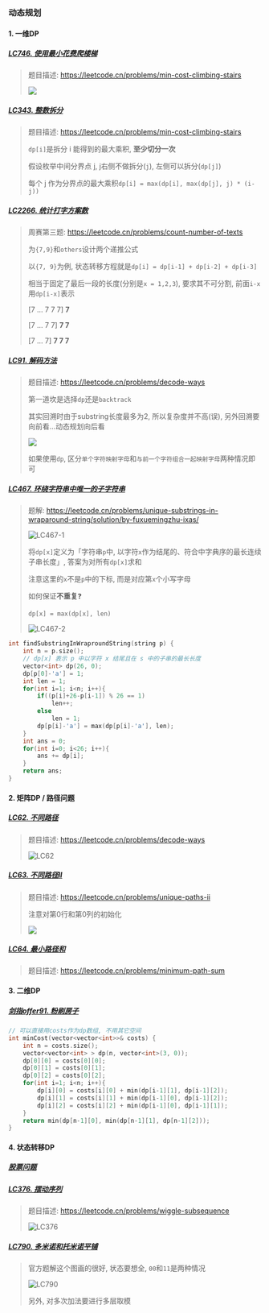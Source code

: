 ### 动态规划

#### 1. 一维DP
##### [LC746. 使用最小花费爬楼梯](/workspace/746.%E4%BD%BF%E7%94%A8%E6%9C%80%E5%B0%8F%E8%8A%B1%E8%B4%B9%E7%88%AC%E6%A5%BC%E6%A2%AF.cpp)

> 题目描述: https://leetcode.cn/problems/min-cost-climbing-stairs
> 
> <img src="https://img-blog.csdnimg.cn/2021010621363669.png">


##### [LC343. 整数拆分](/workspace/343.%E6%95%B4%E6%95%B0%E6%8B%86%E5%88%86.cpp)

> 题目描述: https://leetcode.cn/problems/min-cost-climbing-stairs
> 
> `dp[i]`是拆分 i 能得到的最大乘积, **至少切分一次**
> 
> 假设枚举中间分界点 j, j右侧不做拆分(`j`), 左侧可以拆分(`dp[j]`)
> 
> 每个 j 作为分界点的最大乘积`dp[i] = max(dp[i], max(dp[j], j) * (i-j))`



##### [LC2266. 统计打字方案数](/markdown/LC6058.%20%E7%BB%9F%E8%AE%A1%E6%89%93%E5%AD%97%E6%96%B9%E6%A1%88%E6%95%B0.md)

> 周赛第三题: https://leetcode.cn/problems/count-number-of-texts
>
> 为`{7,9}`和`others`设计两个递推公式
> 
> 以`{7, 9}`为例, 状态转移方程就是`dp[i] = dp[i-1] + dp[i-2] + dp[i-3]`
> 
> 相当于固定了最后一段的长度(分别是`x = 1,2,3`), 要求其不可分割, 前面`i-x`用`dp[i-x]`表示
> 
> [7 ... 7  7  7] **7**
>  
> [7 ... 7  7] **7  7**
> 
> [7 ... 7] **7  7  7**


##### [LC91. 解码方法](/workspace/91.%E8%A7%A3%E7%A0%81%E6%96%B9%E6%B3%95.cpp)

> 题目描述: https://leetcode.cn/problems/decode-ways
> 
> 第一道坎是选择`dp`还是`backtrack`
> 
> 其实回溯时由于substring长度最多为2, 所以复杂度并不高(误), 另外回溯要向前看...动态规划向后看
> 
> <img src="./../appendix/LC91.png">
> 
> 如果使用`dp`, 区分`单个字符映射字母`和`与前一个字符组合一起映射字母`两种情况即可

##### [LC467. 环绕字符串中唯一的子字符串](/workspace/467.%E7%8E%AF%E7%BB%95%E5%AD%97%E7%AC%A6%E4%B8%B2%E4%B8%AD%E5%94%AF%E4%B8%80%E7%9A%84%E5%AD%90%E5%AD%97%E7%AC%A6%E4%B8%B2.cpp)

> 题解: https://leetcode.cn/problems/unique-substrings-in-wraparound-string/solution/by-fuxuemingzhu-ixas/
>
> ![LC467-1](/appendix/LC467.png)
>
> 将`dp[x]`定义为「字符串`p`中, 以字符`x`作为结尾的、符合中字典序的最长连续子串长度」, 答案为对所有`dp[x]`求和
> 
> 注意这里的`x`不是`p`中的下标, 而是对应第`x`个小写字母
> 
> 如何保证**不重复**❓
>
> `dp[x] = max(dp[x], len)`
> 
> ![LC467-2](/appendix/LC467-2.png)

```CPP
int findSubstringInWraproundString(string p) {
    int n = p.size();
    // dp[x] 表示 p 中以字符 x 结尾且在 s 中的子串的最长长度
    vector<int> dp(26, 0);
    dp[p[0]-'a'] = 1;
    int len = 1;
    for(int i=1; i<n; i++){
        if((p[i]+26-p[i-1]) % 26 == 1)
            len++;
        else
            len = 1;
        dp[p[i]-'a'] = max(dp[p[i]-'a'], len);
    }
    int ans = 0;
    for(int i=0; i<26; i++){
        ans += dp[i];
    }
    return ans;
}
```


#### 2. 矩阵DP / 路径问题

##### [LC62. 不同路径](/workspace/62.%E4%B8%8D%E5%90%8C%E8%B7%AF%E5%BE%84.cpp)
> 题目描述: https://leetcode.cn/problems/decode-ways
> 
> ![LC62](/appendix/LC62.png)

##### [LC63. 不同路径Ⅱ](/workspace/63.%E4%B8%8D%E5%90%8C%E8%B7%AF%E5%BE%84-ii.cpp)

> 题目描述: https://leetcode.cn/problems/unique-paths-ii
> 
> 注意对第0行和第0列的初始化
> 
> <img src="https://img-blog.csdnimg.cn/20210104114513928.png">


##### [LC64. 最小路径和](/workspace/64.%E6%9C%80%E5%B0%8F%E8%B7%AF%E5%BE%84%E5%92%8C.cpp)
> 题目描述: https://leetcode.cn/problems/minimum-path-sum


#### 3. 二维DP

##### [剑指offer91. 粉刷房子](https://leetcode.cn/problems/JEj789/)

```CPP
// 可以直接用costs作为dp数组, 不用其它空间
int minCost(vector<vector<int>>& costs) {
    int n = costs.size();
    vector<vector<int> > dp(n, vector<int>(3, 0));
    dp[0][0] = costs[0][0];
    dp[0][1] = costs[0][1];
    dp[0][2] = costs[0][2];
    for(int i=1; i<n; i++){
        dp[i][0] = costs[i][0] + min(dp[i-1][1], dp[i-1][2]);
        dp[i][1] = costs[i][1] + min(dp[i-1][0], dp[i-1][2]);
        dp[i][2] = costs[i][2] + min(dp[i-1][0], dp[i-1][1]);
    }
    return min(dp[n-1][0], min(dp[n-1][1], dp[n-1][2]));
}
```


#### 4. 状态转移DP

##### [股票问题](/markdown/%E4%B8%93%E9%A2%98%20-%20DP%20-%20%E8%82%A1%E7%A5%A8%E9%97%AE%E9%A2%98.md)


##### [LC376. 摆动序列](/workspace/376.%E6%91%86%E5%8A%A8%E5%BA%8F%E5%88%97.cpp)

> 题目描述: https://leetcode.cn/problems/wiggle-subsequence
> 
> ![LC376](/appendix/LC376.png)


##### [LC790. 多米诺和托米诺平铺](/workspace/790.%E5%A4%9A%E7%B1%B3%E8%AF%BA%E5%92%8C%E6%89%98%E7%B1%B3%E8%AF%BA%E5%B9%B3%E9%93%BA.cpp)

> 官方题解这个图画的很好, 状态要想全, `00`和`11`是两种情况
> 
> ![LC790](/appendix/LC790.png)
> 
> 另外, 对多次加法要进行多层取模

